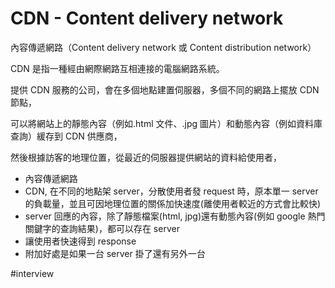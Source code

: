# CDN - Content delivery network

內容傳遞網路（Content delivery network 或 Content distribution network）

CDN 是指一種經由網際網路互相連接的電腦網路系統。

提供 CDN 服務的公司，會在多個地點建置伺服器，多個不同的網路上擺放 CDN 節點，

可以將網站上的靜態內容（例如.html 文件、.jpg 圖片）和動態內容（例如資料庫查詢）緩存到 CDN 供應商，

然後根據訪客的地理位置，從最近的伺服器提供網站的資料給使用者，

- 內容傳遞網路
- CDN, 在不同的地點架 server，分散使用者發 request 時，原本單一 server 的負載量，並且可因地理位置的關係加快速度(離使用者較近的方式會比較快)
- server 回應的內容，除了靜態檔案(html, jpg)還有動態內容(例如 google 熱門關鍵字的查詢結果)，都可以存在 server
- 讓使用者快速得到 response
- 附加好處是如果一台 server 掛了還有另外一台

#interview
